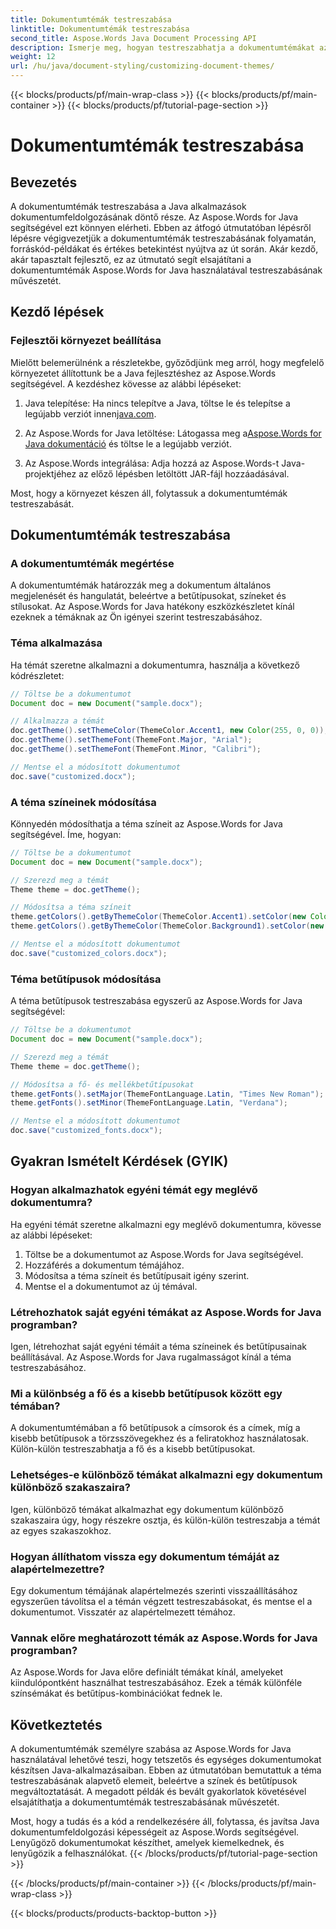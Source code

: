 ```yaml
---
title: Dokumentumtémák testreszabása
linktitle: Dokumentumtémák testreszabása
second_title: Aspose.Words Java Document Processing API
description: Ismerje meg, hogyan testreszabhatja a dokumentumtémákat az Aspose.Words for Java használatával. Ez az átfogó útmutató lépésről lépésre tartalmaz utasításokat és példákat a forráskódra.
weight: 12
url: /hu/java/document-styling/customizing-document-themes/
---
```


{{< blocks/products/pf/main-wrap-class >}}
{{< blocks/products/pf/main-container >}}
{{< blocks/products/pf/tutorial-page-section >}}

# Dokumentumtémák testreszabása


## Bevezetés

A dokumentumtémák testreszabása a Java alkalmazások dokumentumfeldolgozásának döntő része. Az Aspose.Words for Java segítségével ezt könnyen elérheti. Ebben az átfogó útmutatóban lépésről lépésre végigvezetjük a dokumentumtémák testreszabásának folyamatán, forráskód-példákat és értékes betekintést nyújtva az út során. Akár kezdő, akár tapasztalt fejlesztő, ez az útmutató segít elsajátítani a dokumentumtémák Aspose.Words for Java használatával testreszabásának művészetét.

## Kezdő lépések

### Fejlesztői környezet beállítása

Mielőtt belemerülnénk a részletekbe, győződjünk meg arról, hogy megfelelő környezetet állítottunk be a Java fejlesztéshez az Aspose.Words segítségével. A kezdéshez kövesse az alábbi lépéseket:

1.  Java telepítése: Ha nincs telepítve a Java, töltse le és telepítse a legújabb verziót innen[java.com](https://www.java.com/).

2.  Az Aspose.Words for Java letöltése: Látogassa meg a[Aspose.Words for Java dokumentáció](https://reference.aspose.com/words/java/) és töltse le a legújabb verziót.

3. Az Aspose.Words integrálása: Adja hozzá az Aspose.Words-t Java-projektjéhez az előző lépésben letöltött JAR-fájl hozzáadásával.

Most, hogy a környezet készen áll, folytassuk a dokumentumtémák testreszabását.

## Dokumentumtémák testreszabása

### A dokumentumtémák megértése

A dokumentumtémák határozzák meg a dokumentum általános megjelenését és hangulatát, beleértve a betűtípusokat, színeket és stílusokat. Az Aspose.Words for Java hatékony eszközkészletet kínál ezeknek a témáknak az Ön igényei szerint testreszabásához.

### Téma alkalmazása

Ha témát szeretne alkalmazni a dokumentumra, használja a következő kódrészletet:

```java
// Töltse be a dokumentumot
Document doc = new Document("sample.docx");

// Alkalmazza a témát
doc.getTheme().setThemeColor(ThemeColor.Accent1, new Color(255, 0, 0));
doc.getTheme().setThemeFont(ThemeFont.Major, "Arial");
doc.getTheme().setThemeFont(ThemeFont.Minor, "Calibri");

// Mentse el a módosított dokumentumot
doc.save("customized.docx");
```

### A téma színeinek módosítása

Könnyedén módosíthatja a téma színeit az Aspose.Words for Java segítségével. Íme, hogyan:

```java
// Töltse be a dokumentumot
Document doc = new Document("sample.docx");

// Szerezd meg a témát
Theme theme = doc.getTheme();

// Módosítsa a téma színeit
theme.getColors().getByThemeColor(ThemeColor.Accent1).setColor(new Color(0, 128, 255));
theme.getColors().getByThemeColor(ThemeColor.Background1).setColor(new Color(240, 240, 240));

// Mentse el a módosított dokumentumot
doc.save("customized_colors.docx");
```

### Téma betűtípusok módosítása

A téma betűtípusok testreszabása egyszerű az Aspose.Words for Java segítségével:

```java
// Töltse be a dokumentumot
Document doc = new Document("sample.docx");

// Szerezd meg a témát
Theme theme = doc.getTheme();

// Módosítsa a fő- és mellékbetűtípusokat
theme.getFonts().setMajor(ThemeFontLanguage.Latin, "Times New Roman");
theme.getFonts().setMinor(ThemeFontLanguage.Latin, "Verdana");

// Mentse el a módosított dokumentumot
doc.save("customized_fonts.docx");
```

## Gyakran Ismételt Kérdések (GYIK)

### Hogyan alkalmazhatok egyéni témát egy meglévő dokumentumra?

Ha egyéni témát szeretne alkalmazni egy meglévő dokumentumra, kövesse az alábbi lépéseket:

1. Töltse be a dokumentumot az Aspose.Words for Java segítségével.
2. Hozzáférés a dokumentum témájához.
3. Módosítsa a téma színeit és betűtípusait igény szerint.
4. Mentse el a dokumentumot az új témával.

### Létrehozhatok saját egyéni témákat az Aspose.Words for Java programban?

Igen, létrehozhat saját egyéni témáit a téma színeinek és betűtípusainak beállításával. Az Aspose.Words for Java rugalmasságot kínál a téma testreszabásához.

### Mi a különbség a fő és a kisebb betűtípusok között egy témában?

A dokumentumtémában a fő betűtípusok a címsorok és a címek, míg a kisebb betűtípusok a törzsszövegekhez és a feliratokhoz használatosak. Külön-külön testreszabhatja a fő és a kisebb betűtípusokat.

### Lehetséges-e különböző témákat alkalmazni egy dokumentum különböző szakaszaira?

Igen, különböző témákat alkalmazhat egy dokumentum különböző szakaszaira úgy, hogy részekre osztja, és külön-külön testreszabja a témát az egyes szakaszokhoz.

### Hogyan állíthatom vissza egy dokumentum témáját az alapértelmezettre?

Egy dokumentum témájának alapértelmezés szerinti visszaállításához egyszerűen távolítsa el a témán végzett testreszabásokat, és mentse el a dokumentumot. Visszatér az alapértelmezett témához.

### Vannak előre meghatározott témák az Aspose.Words for Java programban?

Az Aspose.Words for Java előre definiált témákat kínál, amelyeket kiindulópontként használhat testreszabásához. Ezek a témák különféle színsémákat és betűtípus-kombinációkat fednek le.

## Következtetés

A dokumentumtémák személyre szabása az Aspose.Words for Java használatával lehetővé teszi, hogy tetszetős és egységes dokumentumokat készítsen Java-alkalmazásaiban. Ebben az útmutatóban bemutattuk a téma testreszabásának alapvető elemeit, beleértve a színek és betűtípusok megváltoztatását. A megadott példák és bevált gyakorlatok követésével elsajátíthatja a dokumentumtémák testreszabásának művészetét.

Most, hogy a tudás és a kód a rendelkezésére áll, folytassa, és javítsa Java dokumentumfeldolgozási képességeit az Aspose.Words segítségével. Lenyűgöző dokumentumokat készíthet, amelyek kiemelkednek, és lenyűgözik a felhasználókat.
{{< /blocks/products/pf/tutorial-page-section >}}

{{< /blocks/products/pf/main-container >}}
{{< /blocks/products/pf/main-wrap-class >}}

{{< blocks/products/products-backtop-button >}}
